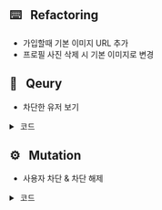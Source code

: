 ## ⌨️ &nbsp;&nbsp;Refactoring
- 가입할때 기본 이미지 URL 추가
- 프로필 사진 삭제 시 기본 이미지로 변경

## 📃 &nbsp;&nbsp;Qeury
- 차단한 유저 보기
<details>
<summary> &nbsp;코드 </summary>

```ts
const resolvers: Resolvers = {
  Query: {
    seeBlockingUser: protectedResolver(
      async (_, { lastId }, { client, loggedInUser }) => {
        const { userId } = loggedInUser;
        return await client.user.findUnique({ where: { userId } }).blocking({
          take: 10,
          skip: lastId ? 1 : 0,
          ...(lastId && { cursor: { userId: lastId } }),
        });
      }
    ),
  },
};
```
</details>

## ⚙️ &nbsp;&nbsp;Mutation
- 사용자 차단 & 차단 해제
<details>
<summary> &nbsp;코드 </summary>

```ts
// 차단하기
const resolvers: Resolvers = {
  Mutation: {
    blockUser: protectedResolver(
      async (_, { userId }, { client, loggedInUser }) => {
        const user: Identity | null = await client.user.findUnique({
          where: { userId },
          select: { userId: true },
        });
        if (!user) {
          return { ok: false, error: '유저가 없음' };
        }
        await client.user.update({
          where: { userId: loggedInUser.userId },
          data: { blocking: { connect: { userId } } },
        });
        return { ok: true };
      }
    ),
  },
};
// 차단 해제
const resolvers: Resolvers = {
  Mutation: {
    unblockUser: protectedResolver(
      async (_, { userId }, { client, loggedInUser }) => {
        const user: Identity | null = await client.user.findUnique({
          where: { userId },
          select: { userId: true },
        });
        if (!user) {
          return { ok: false, error: '유저가 없음' };
        }
        await client.user.update({
          where: { userId: loggedInUser.userId },
          data: { blocking: { disconnect: { userId } } },
        });
        return { ok: true };
      }
    ),
  },
};
```
</details>
